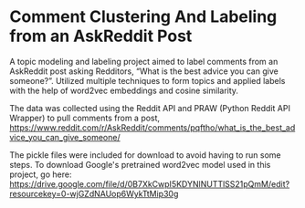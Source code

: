 # Comment Clustering And Labeling from an AskReddit Post

A topic modeling and labeling project aimed to label comments from an AskReddit post asking Redditors, “What is the best advice you can give someone?”. Utilized multiple techniques to form topics and applied labels with the help of word2vec embeddings and cosine similarity.

The data was collected using the Reddit API and PRAW (Python Reddit API Wrapper) to pull comments from a post, https://www.reddit.com/r/AskReddit/comments/pqftho/what_is_the_best_advice_you_can_give_someone/

The pickle files were included for download to avoid having to run some steps. To download Google's pretrained word2vec model used in this project, go here: 
https://drive.google.com/file/d/0B7XkCwpI5KDYNlNUTTlSS21pQmM/edit?resourcekey=0-wjGZdNAUop6WykTtMip30g
